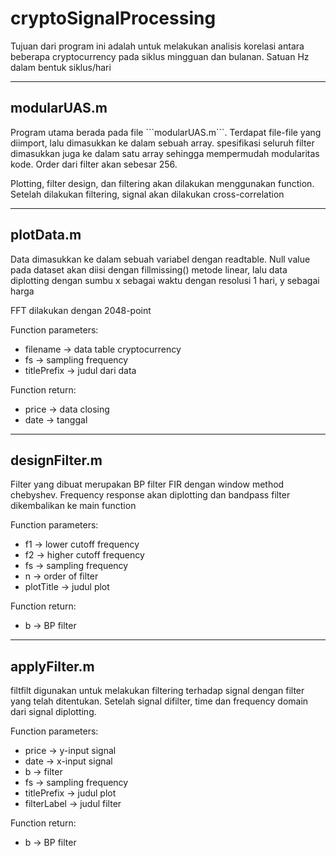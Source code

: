 # cryptoSignalProcessing
<p>Tujuan dari program ini adalah untuk melakukan analisis korelasi antara beberapa cryptocurrency pada siklus mingguan dan bulanan. Satuan Hz dalam bentuk siklus/hari</p>

<hr>

<h2>modularUAS.m</h2>
<p>Program utama berada pada file ```modularUAS.m```. Terdapat file-file yang diimport, lalu dimasukkan ke dalam sebuah array. spesifikasi seluruh filter dimasukkan juga ke dalam satu array sehingga mempermudah modularitas kode. Order dari filter akan sebesar 256.</p>
<p>Plotting, filter design, dan filtering akan dilakukan menggunakan function. Setelah dilakukan filtering, signal akan dilakukan cross-correlation</p>

<hr>

<h2>plotData.m</h2>
<p>Data dimasukkan ke dalam sebuah variabel dengan readtable. Null value pada dataset akan diisi dengan fillmissing() metode linear, lalu data diplotting dengan sumbu x sebagai waktu dengan resolusi 1 hari, y sebagai harga</p>
<p>FFT dilakukan dengan 2048-point</p>
<p>Function parameters:</p>
<ul>
  <li>filename     -> data table cryptocurrency</li>
  <li>fs           -> sampling frequency</li>
  <li>titlePrefix  -> judul dari data</li>
</ul>
<p>Function return:</p>
<ul>
  <li>price -> data closing</li>
  <li>date  -> tanggal</li>
</ul>

<hr>

<h2>designFilter.m</h2>
<p>Filter yang dibuat merupakan BP filter FIR dengan window method chebyshev. Frequency response akan diplotting dan bandpass filter dikembalikan ke main function</p>
<p>Function parameters:</p>
<ul>
  <li>f1        -> lower cutoff frequency</li>
  <li>f2        -> higher cutoff frequency</li>
  <li>fs        -> sampling frequency</li>
  <li>n         -> order of filter</li>
  <li>plotTitle -> judul plot</li>
</ul>
<p>Function return:</p>
<ul>
  <li>b -> BP filter</li>
</ul>

<hr>

<h2>applyFilter.m</h2>
<p>filtfilt digunakan untuk melakukan filtering terhadap signal dengan filter yang telah ditentukan. Setelah signal difilter, time dan frequency domain dari signal diplotting.</p>
<p>Function parameters:</p>
<ul>
  <li>price       -> y-input signal</li>
  <li>date        -> x-input signal</li>
  <li>b           -> filter</li>
  <li>fs          -> sampling frequency</li>
  <li>titlePrefix -> judul plot</li>
  <li>filterLabel -> judul filter</li>
</ul>
<p>Function return:</p>
<ul>
  <li>b -> BP filter</li>
</ul>
